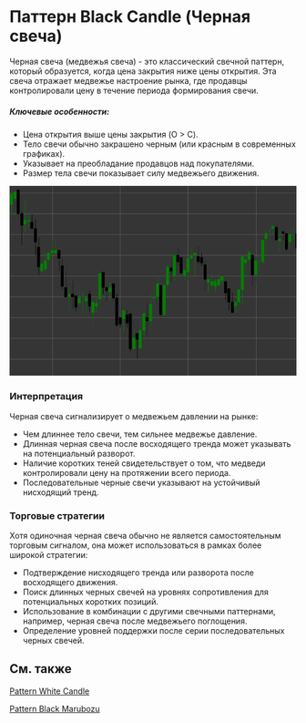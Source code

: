 # Паттерн Black Candle (Черная свеча)

Черная свеча (медвежья свеча) - это классический свечной паттерн, который образуется, когда цена закрытия ниже цены открытия. Эта свеча отражает медвежье настроение рынка, где продавцы контролировали цену в течение периода формирования свечи.

##### Ключевые особенности:

- Цена открытия выше цены закрытия (O > C).
- Тело свечи обычно закрашено черным (или красным в современных графиках).
- Указывает на преобладание продавцов над покупателями.
- Размер тела свечи показывает силу медвежьего движения.

![Black Candle Pattern](../../../images/blackcandlepattern.png)

### Интерпретация

Черная свеча сигнализирует о медвежьем давлении на рынке:

- Чем длиннее тело свечи, тем сильнее медвежье давление.
- Длинная черная свеча после восходящего тренда может указывать на потенциальный разворот.
- Наличие коротких теней свидетельствует о том, что медведи контролировали цену на протяжении всего периода.
- Последовательные черные свечи указывают на устойчивый нисходящий тренд.

### Торговые стратегии

Хотя одиночная черная свеча обычно не является самостоятельным торговым сигналом, она может использоваться в рамках более широкой стратегии:

- Подтверждение нисходящего тренда или разворота после восходящего движения.
- Поиск длинных черных свечей на уровнях сопротивления для потенциальных коротких позиций.
- Использование в комбинации с другими свечными паттернами, например, черная свеча после медвежьего поглощения.
- Определение уровней поддержки после серии последовательных черных свечей.

## См. также

[Pattern White Candle](white_candle.md)

[Pattern Black Marubozu](black_marubozu.md)

